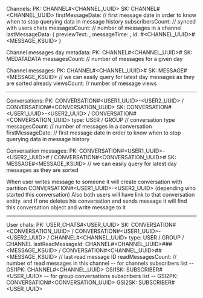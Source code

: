 Channels:
PK: CHANNEL#<CHANNEL_UUID>
SK: CHANNEL#<CHANNEL_UUID>
firstMessageDate: <date> // first message date in order to know when to stop querying data in message history
subscribersCount: <number> // synced with users chats
messagesCount: <number> // number of messages in a channel
lastMessageData: { previewText: <string>, messageTime: <date>, id: <DAY>#<CHANNEL_UUID>#<MESSAGE_KSUID> }

Channel messages day metadata:
PK: CHANNEL#<CHANNEL_UUID>#<DAY>
SK: MEDATADATA
messagesCount: <number> // number of messages for a given day

Channel messages:
PK: CHANNEL#<CHANNEL_UUID>#<DAY>
SK: MESSAGE#<MESSAGE_KSUID> // we can easily query for latest day messages as they are sorted already
viewsCount: <number> // number of message views

---

Conversations:
PK: CONVERSATION#<USER1_UUID>-<USER2_UUID> / CONVERSATION#<CONVERSATION_UUID>
SK: CONVERSATION#<USER1_UUID>-<USER2_UUID> / CONVERSATION#<CONVERSATION_UUID>
type: USER / GROUP // conversation type
messagesCount: <number> // number of messages in a conversation
firstMessageDate: <Date> // first message date in order to know when to stop querying data in message history

Conversation messages:
PK: CONVERSATION#<USER1_UUID>-<USER2_UUID>#<DAY> / CONVERSATION#<CONVERSATION_UUID>#<DAY>
SK: MESSAGE#<MESSAGE_KSUID> // we can easily query for latest day messages as they are sorted

When user writes message to someone it will create conversation with partition CONVERSATION#<USER1_UUID>-<USER2_UUID> (depending who started this conversation)
Also both users will have link to that conversation entity. and If one deletes his conversation and sends message it will find this conversation object
and write message to it

---

User chats:
PK: USER_CHATS#<USER_UUID>
SK: CONVERSATION#<CONVERSATION_UUID> / CONVERSATION#<USER1_UUID>-<USER2_UUID> / CHANNEL#<CHANNEL_UUID>
type: USER / GROUP / CHANNEL
lastReadMessageId: CHANNEL#<CHANNEL_UUID>#<DAY>##<MESSAGE_KSUID> / CONVERSATION#<CHANNEL_UUID>#<DAY>#<MESSAGE_KSUID> // last read message ID
readMessagesCount: <number> // number of read messages in this channel
-- for channels subscribers list --
GSI1PK: CHANNEL#<CHANNEL_UUID>
GSI1SK: SUBSCRIBER#<USER_UUID>
-- for group conversations subscribers list --
GSI2PK: CONVERSATION#<CONVERSATION_UUID>
GSI2SK: SUBSCRIBER#<USER_UUID>
